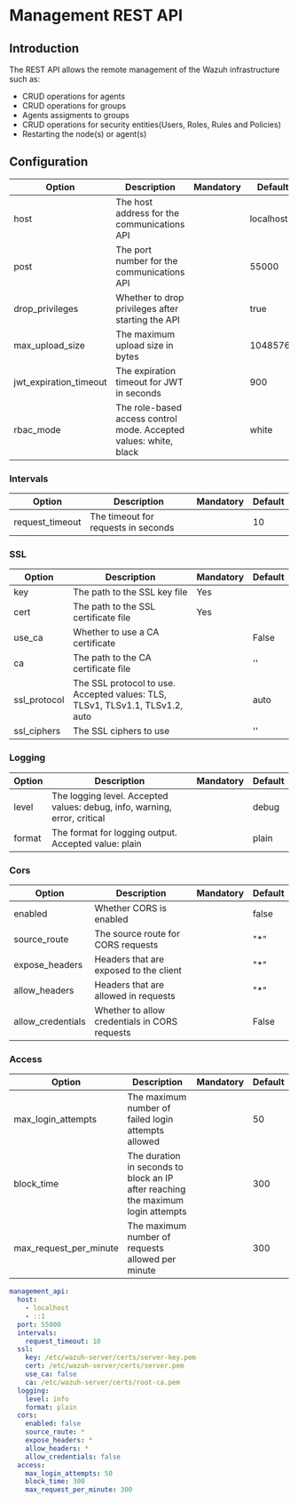 # Management REST API

## Introduction

The REST API allows the remote management of the Wazuh infrastructure such as:
 - CRUD operations for agents
 - CRUD operations for groups
 - Agents assigments to groups
 - CRUD operations for security entities(Users, Roles, Rules and Policies)
 - Restarting the node(s) or agent(s)

 ## Configuration

| Option | Description | Mandatory | Default |
|--------|-------------|-----------|---------|
| host | The host address for the communications API |  | localhost |
| post | The port number for the communications API |  | 55000 |
| drop_privileges | Whether to drop privileges after starting the API | | true |
| max_upload_size | The maximum upload size in bytes | | 10485760 |
| jwt_expiration_timeout | The expiration timeout for JWT in seconds | | 900 |
| rbac_mode | The role-based access control mode. Accepted values: white, black | | white |

### Intervals

| Option | Description | Mandatory | Default |
|--------|-------------|-----------|---------|
| request_timeout | The timeout for requests in seconds |  | 10 |

### SSL

| Option | Description | Mandatory | Default |
|--------|-------------|-----------|---------|
| key | The path to the SSL key file | Yes |  |
| cert | The path to the SSL certificate file | Yes |  |
| use_ca | Whether to use a CA certificate |  | False |
| ca | The path to the CA certificate file |  | '' |
| ssl_protocol | The SSL protocol to use. Accepted values: TLS, TLSv1, TLSv1.1, TLSv1.2, auto |  | auto |
| ssl_ciphers | The SSL ciphers to use |  | '' |

### Logging

| Option | Description | Mandatory | Default |
|--------|-------------|-----------|---------|
| level | The logging level. Accepted values: debug, info, warning, error, critical |  | debug |
| format | The format for logging output. Accepted value: plain |  | plain |

### Cors

| Option | Description | Mandatory | Default |
|--------|-------------|-----------|---------|
| enabled | Whether CORS is enabled |  | false |
| source_route | The source route for CORS requests |  | "*" |
| expose_headers | Headers that are exposed to the client | | "*" |
| allow_headers | Headers that are allowed in requests | | "*" |
| allow_credentials | Whether to allow credentials in CORS requests | | False |

### Access

| Option | Description | Mandatory | Default |
|--------|-------------|-----------|---------|
| max_login_attempts | The maximum number of failed login attempts allowed | | 50 |
| block_time | The duration in seconds to block an IP after reaching the maximum login attempts | | 300 |
| max_request_per_minute | The maximum number of requests allowed per minute | | 300 |

```yaml
management_api:
  host:
    - localhost
    - ::1
  port: 55000
  intervals:
    request_timeout: 10
  ssl:
    key: /etc/wazuh-server/certs/server-key.pem
    cert: /etc/wazuh-server/certs/server.pem
    use_ca: false
    ca: /etc/wazuh-server/certs/root-ca.pem
  logging:
    level: info
    format: plain
  cors:
    enabled: false
    source_route: *
    expose_headers: *
    allow_headers: *
    allow_credentials: false
  access:
    max_login_attempts: 50
    block_time: 300
    max_request_per_minute: 300
```